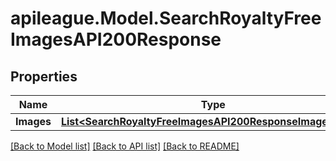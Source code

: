 # apileague.Model.SearchRoyaltyFreeImagesAPI200Response

## Properties

Name | Type | Description | Notes
------------ | ------------- | ------------- | -------------
**Images** | [**List&lt;SearchRoyaltyFreeImagesAPI200ResponseImagesInner&gt;**](SearchRoyaltyFreeImagesAPI200ResponseImagesInner.md) |  | [optional] 

[[Back to Model list]](../README.md#documentation-for-models) [[Back to API list]](../README.md#documentation-for-api-endpoints) [[Back to README]](../README.md)

